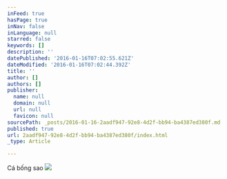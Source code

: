 ```yaml
---
inFeed: true
hasPage: true
inNav: false
inLanguage: null
starred: false
keywords: []
description: ''
datePublished: '2016-01-16T07:02:55.621Z'
dateModified: '2016-01-16T07:02:44.392Z'
title: ''
author: []
authors: []
publisher:
  name: null
  domain: null
  url: null
  favicon: null
sourcePath: _posts/2016-01-16-2aadf947-92e8-4d2f-bb94-ba4387ed380f.md
published: true
url: 2aadf947-92e8-4d2f-bb94-ba4387ed380f/index.html
_type: Article

---
```

Cá bống sao
![](https://the-grid-user-content.s3-us-west-2.amazonaws.com/c52d33df-01de-47e4-b3c6-e825c77e5ade.jpg)